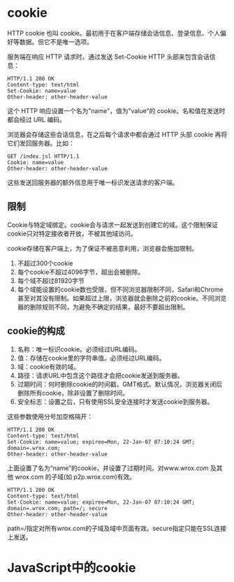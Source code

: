 # cookie

HTTP cookie 也叫 cookie。最初用于在客户端存储会话信息、登录信息、个人偏好等数据。但它不是唯一选项。

服务端在响应 HTTP 请求时，通过发送 Set-Cookie HTTP 头部来包含会话信息：

```
HTTP/1.1 200 OK
Content-type: text/html
Set-Cookie: name=value
Other-header: other-header-value
```

这个 HTTP 响应设置一个名为"name"，值为"value"的 cookie。名和值在发送时都会经过 URL 编码。

浏览器会存储这些会话信息，在之后每个请求中都会通过 HTTP 头部 cookie 再将它们发回服务器。比如：

```
GET /index.jsl HTTP/1.1
Cookie: name=value
Other-header: other-header-value
```

这些发送回服务器的额外信息用于唯一标识发送请求的客户端。

## 限制

Cookie与特定域绑定。cookie会与请求一起发送到创建它的域。这个限制保证cookie只对特定接收者开放，不被其他域访问。

cookie存储在客户端上，为了保证不被恶意利用，浏览器会施加限制。
1. 不超过300个cookie
2. 每个cookie不超过4096字节，超出会被删除。
3. 每个域不超过81920字节
4. 每个域能设置的cookie数也受限，但不同浏览器限制不同，Safari和Chrome甚至对其没有限制。如果超过上限，浏览器就会删除之前的cookie。不同浏览器的删除规则不同，为避免不确定的结果，最好不要超出限制。

## cookie的构成

1. 名称：唯一标识cookie。必须经过URL编码。
2. 值：存储在cookie里的字符串值。必须经过URL编码。
3. 域：cookie有效的域。
4. 路径：请求URL中包含这个路径才会把cookie发送到服务器。
5. 过期时间：何时删除cookie的时间戳，GMT格式。默认情况，浏览器关闭后删除所有cookie，除非设置了删除时间。
6. 安全标志：设置之后，只有使用SSL安全连接时才发送cookie到服务器。

这些参数使用分号加空格隔开：
```
HTTP/1.1 200 OK
Content-type: text/html
Set-Cookie: name=value; expiree=Mon, 22-Jan-07 07:10:24 GMT; domain=.wrox.com;
Other-header: other-header-value
```
上面设置了名为“name”的cookie，并设置了过期时间。对www.wrox.com 及其他 wrox.com 的子域(如 p2p.wrox.com)有效。

```
HTTP/1.1 200 OK
Content-type: text/html
Set-Cookie: name=value; expiree=Mon, 22-Jan-07 07:10:24 GMT; domain=.wrox.com; path=/; secure
Other-header: other-header-value
```
path=/指定对所有wrox.com的子域及域中页面有效。secure指定只能在SSL连接上发送。

# JavaScript中的cookie



